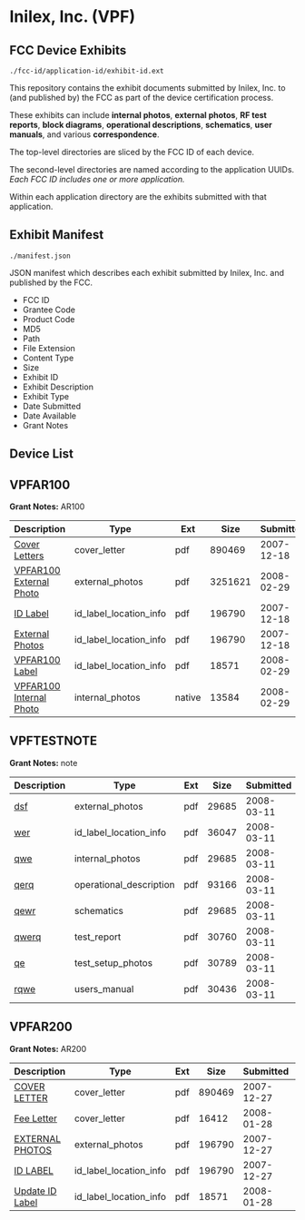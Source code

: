 # Inilex, Inc. (VPF)
## FCC Device Exhibits

```
./fcc-id/application-id/exhibit-id.ext
```

This repository contains the exhibit documents submitted by Inilex, Inc. to (and published by) the FCC as part of the device certification process.

These exhibits can include **internal photos**, **external photos**, **RF test reports**, **block diagrams**, **operational descriptions**, **schematics**, **user manuals**, and various **correspondence**.

The top-level directories are sliced by the FCC ID of each device.

The second-level directories are named according to the application UUIDs. *Each FCC ID includes one or more application.*

Within each application directory are the exhibits submitted with that application. 

## Exhibit Manifest

```
./manifest.json
```

JSON manifest which describes each exhibit submitted by Inilex, Inc. and published by the FCC.

- FCC ID
- Grantee Code
- Product Code
- MD5
- Path
- File Extension
- Content Type
- Size
- Exhibit ID
- Exhibit Description
- Exhibit Type
- Date Submitted
- Date Available
- Grant Notes

## Device List
## VPFAR100
**Grant Notes:** AR100

| Description | Type | Ext | Size | Submitted | Available |
| ----------- | ---- | --- | ---- | --------- | --------- |
| [Cover Letters](VPFAR100/0b44b00058c91b51df45de2e02daa0dd/881356.pdf) | cover_letter | pdf | 890469 | 2007-12-18 | 2008-04-01 |
| [VPFAR100 External Photo](VPFAR100/0b44b00058c91b51df45de2e02daa0dd/908020.pdf) | external_photos | pdf | 3251621 | 2008-02-29 | 2008-04-01 |
| [ID Label](VPFAR100/0b44b00058c91b51df45de2e02daa0dd/881354.pdf) | id_label_location_info | pdf | 196790 | 2007-12-18 | 2008-04-01 |
| [External Photos](VPFAR100/0b44b00058c91b51df45de2e02daa0dd/881354.pdf) | id_label_location_info | pdf | 196790 | 2007-12-18 | 2008-04-01 |
| [VPFAR100 Label](VPFAR100/0b44b00058c91b51df45de2e02daa0dd/895107.pdf) | id_label_location_info | pdf | 18571 | 2008-02-29 | 2008-04-01 |
| [VPFAR100 Internal Photo](VPFAR100/0b44b00058c91b51df45de2e02daa0dd/907939.native) | internal_photos | native | 13584 | 2008-02-29 | 2008-04-01 |
## VPFTESTNOTE
**Grant Notes:** note

| Description | Type | Ext | Size | Submitted | Available |
| ----------- | ---- | --- | ---- | --------- | --------- |
| [dsf](VPFTESTNOTE/c562d30bfa8a5786d1892033f9626fff/912711.pdf) | external_photos | pdf | 29685 | 2008-03-11 | 2008-03-11 |
| [wer](VPFTESTNOTE/c562d30bfa8a5786d1892033f9626fff/912714.pdf) | id_label_location_info | pdf | 36047 | 2008-03-11 | 2008-03-11 |
| [qwe](VPFTESTNOTE/c562d30bfa8a5786d1892033f9626fff/912711.pdf) | internal_photos | pdf | 29685 | 2008-03-11 | 2008-03-11 |
| [qerq](VPFTESTNOTE/c562d30bfa8a5786d1892033f9626fff/912712.pdf) | operational_description | pdf | 93166 | 2008-03-11 | 2008-03-11 |
| [qewr](VPFTESTNOTE/c562d30bfa8a5786d1892033f9626fff/912711.pdf) | schematics | pdf | 29685 | 2008-03-11 | 2008-03-11 |
| [qwerq](VPFTESTNOTE/c562d30bfa8a5786d1892033f9626fff/912710.pdf) | test_report | pdf | 30760 | 2008-03-11 | 2008-03-11 |
| [qe](VPFTESTNOTE/c562d30bfa8a5786d1892033f9626fff/912709.pdf) | test_setup_photos | pdf | 30789 | 2008-03-11 | 2008-03-11 |
| [rqwe](VPFTESTNOTE/c562d30bfa8a5786d1892033f9626fff/912708.pdf) | users_manual | pdf | 30436 | 2008-03-11 | 2008-03-11 |
## VPFAR200
**Grant Notes:** AR200

| Description | Type | Ext | Size | Submitted | Available |
| ----------- | ---- | --- | ---- | --------- | --------- |
| [COVER LETTER](VPFAR200/f95d51c80857b9607ca623851e8b29e5/881356.pdf) | cover_letter | pdf | 890469 | 2007-12-27 | 2008-02-19 |
| [Fee Letter](VPFAR200/f95d51c80857b9607ca623851e8b29e5/895109.pdf) | cover_letter | pdf | 16412 | 2008-01-28 | 2008-02-19 |
| [EXTERNAL PHOTOS](VPFAR200/f95d51c80857b9607ca623851e8b29e5/881354.pdf) | external_photos | pdf | 196790 | 2007-12-27 | 2008-02-19 |
| [ID LABEL](VPFAR200/f95d51c80857b9607ca623851e8b29e5/881354.pdf) | id_label_location_info | pdf | 196790 | 2007-12-27 | 2008-02-19 |
| [Update ID Label](VPFAR200/f95d51c80857b9607ca623851e8b29e5/895107.pdf) | id_label_location_info | pdf | 18571 | 2008-01-28 | 2008-02-19 |
